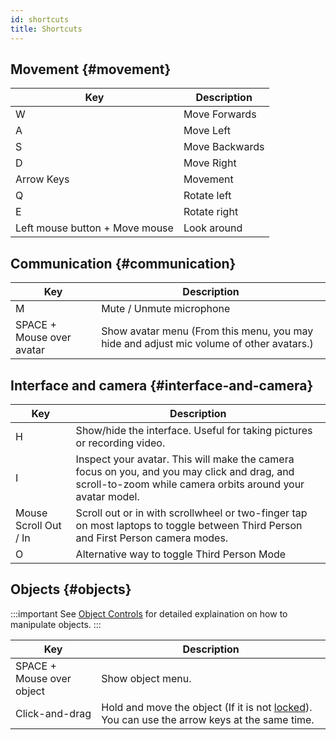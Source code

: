 ```yaml
---
id: shortcuts
title: Shortcuts
---
```



## Movement {#movement}

| Key | Description |
| ----------- | ----------- |
| W | Move Forwards |
| A | Move Left |
| S | Move Backwards |
| D | Move Right |
| Arrow Keys | Movement |
| Q | Rotate left |
| E | Rotate right |
| Left mouse button + Move mouse | Look around |

## Communication {#communication}
| Key | Description |
| ----------- | ----------- |
| M | Mute / Unmute microphone |
| SPACE + Mouse over avatar | Show avatar menu (From this menu, you may hide and adjust mic volume of other avatars.) |

## Interface and camera {#interface-and-camera}
| Key | Description |
| ----------- | ----------- |
| H | Show/hide the interface. Useful for taking pictures or recording video. |
| I | Inspect your avatar. This will make the camera focus on you, and you may click and drag, and scroll-to-zoom while camera orbits around your avatar model. |
| Mouse Scroll Out / In | Scroll out or in with scrollwheel or two-finger tap on most laptops to toggle between Third Person and First Person camera modes. |
| O | Alternative way to toggle Third Person Mode |


## Objects {#objects}

:::important
See [Object Controls](controls.md) for detailed explaination on how to manipulate objects.
:::

| Key | Description |
| ----------- | ----------- |
| SPACE + Mouse over object | Show object menu.  |
| Click-and-drag | Hold and move the object (If it is not [locked](controls.md#locking)). You can use the arrow keys at the same time.|

